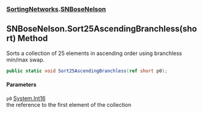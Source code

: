 ### [SortingNetworks](SortingNetworks.md 'SortingNetworks').[SNBoseNelson](SortingNetworks_SNBoseNelson.md 'SortingNetworks.SNBoseNelson')
## SNBoseNelson.Sort25AscendingBranchless(short) Method
Sorts a collection of 25 elements in ascending order using branchless min/max swap.  
```csharp
public static void Sort25AscendingBranchless(ref short p0);
```
#### Parameters
<a name='SortingNetworks_SNBoseNelson_Sort25AscendingBranchless(short)_p0'></a>
`p0` [System.Int16](https://docs.microsoft.com/en-us/dotnet/api/System.Int16 'System.Int16')  
the reference to the first element of the collection
  
